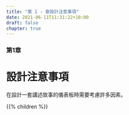 ```yaml
---
title: "第 1 - 章設計注意事項"
date: 2021-06-11T11:31:22+10:00
draft: false
chapter: true
---
```


### 第1章
 
# 設計注意事項

在設計一套講述故事的儀表板時需要考慮許多因素。

{{% children %}}
